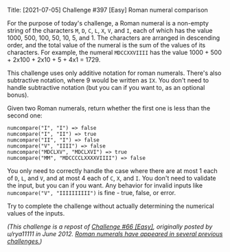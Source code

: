 Title: [2021-07-05] Challenge #397 [Easy] Roman numeral comparison

For the purpose of today's challenge, a Roman numeral is a non-empty string of the characters `M`, `D`, `C`, `L`, `X`, `V`, and `I`, each of which has the value 1000, 500, 100, 50, 10, 5, and 1. The characters are arranged in descending order, and the total value of the numeral is the sum of the values of its characters. For example, the numeral `MDCCXXVIIII` has the value 1000 + 500 + 2x100 + 2x10 + 5 + 4x1 = 1729.

This challenge uses only additive notation for roman numerals. There's also subtractive notation, where 9 would be written as `IX`. You don't need to handle subtractive notation (but you can if you want to, as an optional bonus).

Given two Roman numerals, return whether the first one is less than the second one:

    numcompare("I", "I") => false
    numcompare("I", "II") => true
    numcompare("II", "I") => false
    numcompare("V", "IIII") => false
    numcompare("MDCLXV", "MDCLXVI") => true
    numcompare("MM", "MDCCCCLXXXXVIIII") => false

You only need to correctly handle the case where there are at most 1 each of `D`, `L`, and `V`, and at most 4 each of `C`, `X`, and `I`. You don't need to validate the input, but you can if you want. Any behavior for invalid inputs like `numcompare("V", "IIIIIIIIII")` is fine - true, false, or error.

Try to complete the challenge without actually determining the numerical values of the inputs.

*(This challenge is a repost of [Challenge #66 [Easy]](https://www.reddit.com/r/dailyprogrammer/comments/v89c4/6182012_challenge_66_easy/), originally posted by u/rya11111 in June 2012. [Roman numerals have appeared in several previous challenges.](https://www.reddit.com/r/dailyprogrammer/search/?q=roman%20numerals&source=recent&restrict_sr=1))*